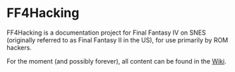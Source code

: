 # FF4Hacking
FF4Hacking is a documentation project for Final Fantasy IV on SNES (originally referred to as Final Fantasy II in the US), for use primarily by ROM hackers.

For the moment (and possibly forever), all content can be found in the [Wiki](https://github.com/GameHackingDotOrg/FF4Hacking/wiki).
